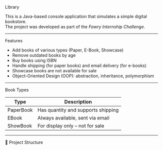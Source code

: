  Library

This is a Java-based console application that simulates a simple digital bookstore.  
The project was developed as part of the *Fawry Internship Challenge*.

---

Features

- Add books of various types (Paper, E-Book, Showcase)
- Remove outdated books by age
- Buy books using ISBN
- Handle shipping (for paper books) and email delivery (for e-books)
- Showcase books are not available for sale
- Object-Oriented Design (OOP): abstraction, inheritance, polymorphism

---

 Book Types

| Type           | Description                            |
|----------------|----------------------------------------|
| PaperBook    | Has quantity and supports shipping     |
| EBook        | Always available, sent via email       |
| ShowBook     | For display only – not for sale        |

---

 📂 Project Structure
